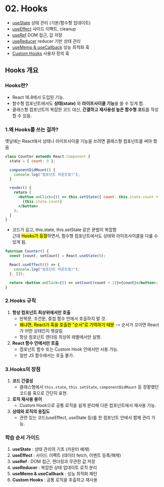 # 02. Hooks

- [useState](./useState.md) 상태 관리 (기본/함수형 업데이트)
- [useEffect](./useEffect.md) 사이드 이펙트, cleanup
- [useRef](./useRef.md) DOM 접근, 값 저장
- [useReducer](./useReducer.md) reducer 기반 상태 관리
- [useMemo & useCallback](./useMemo-useCallback.md) 성능 최적화 훅
- [Custom Hooks](./custom-hooks.md) 사용자 정의 훅


## Hooks 개요

### Hooks란?
- React 16.8에서 도입된 기능.
- 함수형 컴포넌트에서도 **상태(state)** 와 **라이프사이클 기능**을 쓸 수 있게 함.
- 클래스형 컴포넌트의 복잡한 코드 대신, **간결하고 재사용성 높은 함수형 코드**를 작성할 수 있음.

### 1.왜 Hooks를 쓰는 걸까?
옛날에는 React에서 상태나 라이프사이클 기능을 쓰려면 클래스형 컴포넌트를 써야 했음
```jsx
class Counter extends React.Component {
  state = { count: 0 };

  componentDidMount() {
    console.log("컴포넌트 마운트됨!");
  }

  render() {
    return (
      <button onClick={() => this.setState({ count: this.state.count + 1 })}>
        {this.state.count}
      </button>
    );
  }
}
```
- 코드가 길고, this.state, this.setState 같은 문법이 복잡함 <br>
근데 <mark>Hooks가 등장</mark>하면서, 함수형 컴포넌트에서도 상태와 라이프사이클을 다룰 수 있게 됨.
```jsx
function Counter() {
  const [count, setCount] = React.useState(0);

  React.useEffect(() => {
    console.log("컴포넌트 마운트됨!");
  }, []);

  return <button onClick={() => setCount(count + 1)}>{count}</button>;
}
```
### 2.Hooks 규칙
1. **항상 컴포넌트 최상위에서만 호출**  
   - 반복문, 조건문, 중첩 함수 안에서 호출하지 말 것.
   - <mark>왜냐면, React가 훅을 호출한 "순서"로 기억하기 때문</mark> -> 순서가 꼬이면 React가 어떤 상태인지 헷갈림
   - 항상 컴포넌트 렌더링 최상위 레벨에서만 실행.
2. **React 함수 안에서만 호출**  
   - 컴포넌트 함수 또는 Custom Hook 안에서만 사용 가능.  
   - 일반 JS 함수에서는 호출 불가.
  

### 3.Hooks의 장점
1. **코드 간결성**  
   - 클래스형에서 `this.state`, `this.setState`, `componentDidMount` 등 장황했던 코드를 훅으로 간단히 표현.
2. **로직 재사용 용이**  
   - Custom Hook으로 공통 로직을 쉽게 분리해 다른 컴포넌트에서 재사용 가능.
3. **상태와 로직의 응집도**  
   - 관련 있는 코드(useEffect, useState 등)를 한 컴포넌트 안에서 함께 관리 가능.
  
### 학습 순서 가이드
1. **useState** : 상태 관리의 기초 (카운터 예제)  
2. **useEffect** : 사이드 이펙트 (데이터 fetch, 이벤트 등록/해제)  
3. **useRef** : DOM 접근, 렌더링과 무관한 값 저장  
4. **useReducer** : 복잡한 상태 업데이트 로직 분리  
5. **useMemo & useCallback** : 성능 최적화 패턴  
6. **Custom Hooks** : 공통 로직을 추출하고 재사용  

